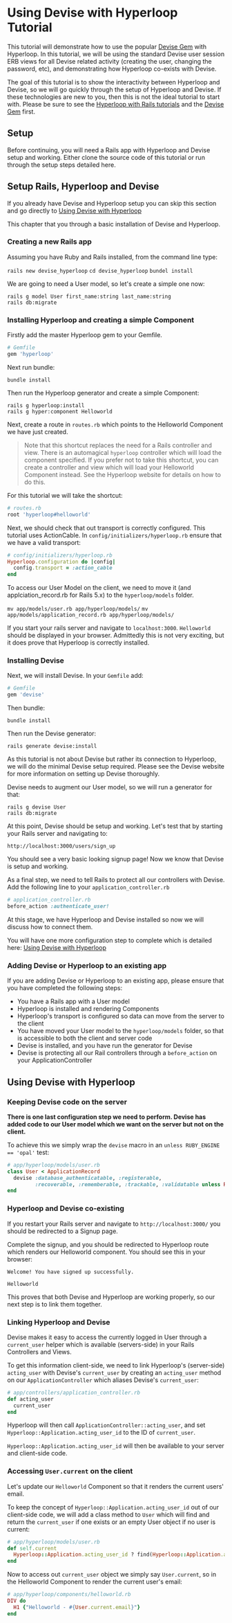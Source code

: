 # Using Devise with Hyperloop Tutorial


This tutorial will demonstrate how to use the popular [Devise Gem](https://github.com/plataformatec/devise) with Hyperloop. In this tutorial, we will be using the standard Devise user session ERB views for all Devise related activity (creating the user, changing the password, etc), and demonstrating how Hyperloop co-exists with Devise.

The goal of this tutorial is to show the interactivity between Hyperloop and Devise, so we will go quickly through the setup of Hyperloop and Devise. If these technologies are new to you, then this is not the ideal tutorial to start with. Please be sure to see the [Hyperloop with Rails tutorials](http://ruby-hyperloop.io/tutorials/hyperlooprails/) and the [Devise Gem](https://github.com/plataformatec/devise) first.

## Setup

Before continuing, you will need a Rails app with Hyperloop and Devise setup and working. Either clone the source code of this tutorial or run through the setup steps detailed here.

## Setup Rails, Hyperloop and Devise

If you already have Devise and Hyperloop setup you can skip this section and go directly to [Using Devise with Hyperloop](#using-devise-with-hyperloop)

This chapter that you through a basic installation of Devise and Hyperloop.

### Creating a new Rails app

Assuming you have Ruby and Rails installed, from the command line type:

`rails new devise_hyperloop`
`cd devise_hyperloop`
`bundel install`

We are going to need a User model, so let's create a simple one now:

```
rails g model User first_name:string last_name:string
rails db:migrate
```

### Installing Hyperloop and creating a simple Component

Firstly add the master Hyperloop gem to your Gemfile.

```ruby
# Gemfile
gem 'hyperloop'
```

Next run bundle:

`bundle install`

Then run the Hyperloop generator and create a simple Component:

```
rails g hyperloop:install
rails g hyper:component Helloworld
```

Next, create a route in `routes.rb` which points to the Helloworld Component we have just created.

>Note that this shortcut replaces the need for a Rails controller and view. There is an automagical `hyperloop` controller which will load the component specified. If you prefer not to take this shortcut, you can create a controller and view which will load your Helloworld Component instead. See the Hyperloop website for details on how to do this.

For this tutorial we will take the shortcut:

```ruby
# routes.rb
root 'hyperloop#helloworld'
```

Next, we should check that out transport is correctly configured. This tutorial uses ActionCable. In `config/initializers/hyperloop.rb` ensure that we have a valid transport:

```ruby
# config/initializers/hyperloop.rb
Hyperloop.configuration do |config|
  config.transport = :action_cable
end
```

To access our User Model on the client, we need to move it (and applciation_record.rb for Rails 5.x) to the `hyperloop/models` folder.

`mv app/models/user.rb app/hyperloop/models/`
`mv app/models/application_record.rb app/hyperloop/models/`

If you start your rails server and navigate to `localhost:3000`. `Helloworld` should be displayed in your browser. Admittedly this is not very exciting, but it does prove that Hyperloop is correctly installed.

### Installing Devise

Next, we will install Devise. In your `Gemfile` add:

```ruby
# Gemfile
gem 'devise'
```

Then bundle:

`bundle install`

Then run the Devise generator:

`rails generate devise:install`

As this tutorial is not about Devise but rather its connection to Hyperloop, we will do the minimal Devise setup required. Please see the Devise website for more information on setting up Devise thoroughly.

Devise needs to augment our User model, so we will run a generator for that:

```
rails g devise User
rails db:migrate
```

At this point, Devise should be setup and working. Let's test that by starting your Rails server and navigating to:

`http://localhost:3000/users/sign_up`

You should see a very basic looking signup page! Now we know that Devise is setup and working.

As a final step, we need to tell Rails to protect all our controllers with Devise. Add the following line to your `application_controller.rb`

```ruby
# application_controller.rb
before_action :authenticate_user!
```

At this stage, we have Hyperloop and Devise installed so now we will discuss how to connect them.

You will have one more configuration step to complete which is detailed here: [Using Devise with Hyperloop](#using-devise-with-hyperloop)

### Adding Devise or Hyperloop to an existing app

If you are adding Devise or Hyperloop to an existing app, please ensure that you have completed the following steps:

+ You have a Rails app with a User model
+ Hyperloop is installed and rendering Components
+ Hyperloop's transport is configured so data can move from the server to the client
+ You have moved your User model to the `hyperloop/models` folder, so that is accessible to both the client and server code
+ Devise is installed, and you have run the generator for Devise
+ Devise is protecting all our Rail controllers through a `before_action` on your ApplicationController

## Using Devise with Hyperloop

### Keeping Devise code on the server

**There is one last configuration step we need to perform. Devise has added code to our User model which we want on the server but not on the client.**

To achieve this we simply wrap the `devise` macro in an `unless RUBY_ENGINE == 'opal'` test:

```ruby
# app/hyperloop/models/user.rb
class User < ApplicationRecord
  devise :database_authenticatable, :registerable,
         :recoverable, :rememberable, :trackable, :validatable unless RUBY_ENGINE == 'opal'
end
```

### Hyperloop and Devise co-existing

If you restart your Rails server and navigate to `http://localhost:3000/` you should be redirected to a Signup page.

Complete the signup, and you should be redirected to Hyperloop route which renders our Helloworld component. You should see this in your browser:

```
Welcome! You have signed up successfully.

Helloworld
```

This proves that both Devise and Hyperloop are working properly, so our next step is to link them together.

### Linking Hyperloop and Devise

Devise makes it easy to access the currently logged in User through a `current_user` helper which is available (servers-side) in your Rails Controllers and Views.

To get this information client-side, we need to link Hyperloop's (server-side) `acting_user` with Devise's `current_user` by creating an `acting_user` method on our `ApplicationController` which aliases Devise's `current_user`:

```ruby
# app/controllers/application_controller.rb
def acting_user
  current_user
end
```

Hyperloop will then call `ApplicationController::acting_user`, and set `Hyperloop::Application.acting_user_id` to the ID of `current_user`.

`Hyperloop::Application.acting_user_id` will then be available to your server and client-side code.

### Accessing `User.current` on the client

Let's update our `Helloworld` Component so that it renders the current users' email.

To keep the concept of `Hyperloop::Application.acting_user_id` out of our client-side code, we will add a class method to `User` which will find and return the `current_user` if one exists or an empty User object if no user is current:

```ruby
# app/hyperloop/models/user.rb
def self.current
  Hyperloop::Application.acting_user_id ? find(Hyperloop::Application.acting_user_id) : User.new
end
```

Now to access out `current_user` object we simply say `User.current`, so in the Helloworld Component to render the current user's email:

```ruby
# app/hyperloop/components/helloworld.rb
DIV do
  H1 {"Helloworld - #{User.current.email}"}
end
```
